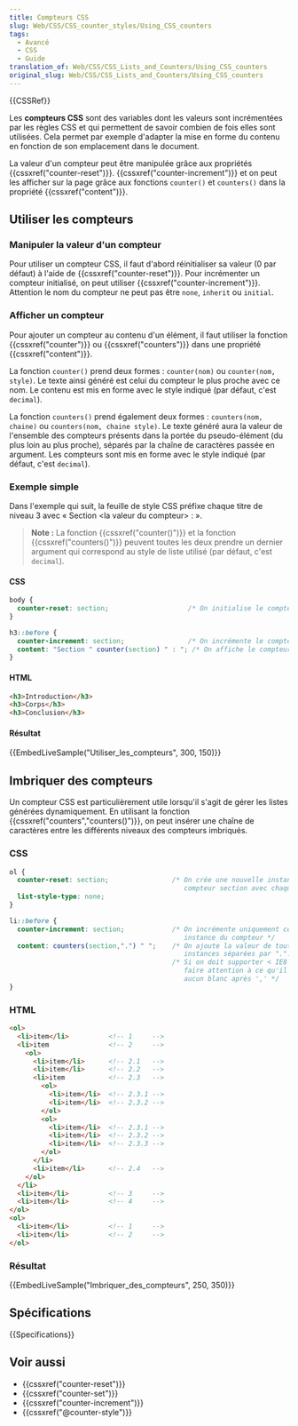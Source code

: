 ```yaml
---
title: Compteurs CSS
slug: Web/CSS/CSS_counter_styles/Using_CSS_counters
tags:
  - Avancé
  - CSS
  - Guide
translation_of: Web/CSS/CSS_Lists_and_Counters/Using_CSS_counters
original_slug: Web/CSS/CSS_Lists_and_Counters/Using_CSS_counters
---
```


{{CSSRef}}

Les **compteurs CSS** sont des variables dont les valeurs sont incrémentées par les règles CSS et qui permettent de savoir combien de fois elles sont utilisées. Cela permet par exemple d'adapter la mise en forme du contenu en fonction de son emplacement dans le document.

La valeur d'un compteur peut être manipulée grâce aux propriétés {{cssxref("counter-reset")}}. {{cssxref("counter-increment")}} et on peut les afficher sur la page grâce aux fonctions `counter()` et `counters()` dans la propriété {{cssxref("content")}}.

## Utiliser les compteurs

### Manipuler la valeur d'un compteur

Pour utiliser un compteur CSS, il faut d'abord réinitialiser sa valeur (0 par défaut) à l'aide de {{cssxref("counter-reset")}}. Pour incrémenter un compteur initialisé, on peut utiliser {{cssxref("counter-increment")}}. Attention le nom du compteur ne peut pas être `none`, `inherit` ou `initial`.

### Afficher un compteur

Pour ajouter un compteur au contenu d'un élément, il faut utiliser la fonction {{cssxref("counter")}} ou {{cssxref("counters")}} dans une propriété {{cssxref("content")}}.

La fonction `counter()` prend deux formes : `counter(nom)` ou `counter(nom, style)`. Le texte ainsi généré est celui du compteur le plus proche avec ce nom. Le contenu est mis en forme avec le style indiqué (par défaut, c'est `decimal`).

La fonction `counters()` prend également deux formes : `counters(nom, chaine)` ou `counters(nom, chaine style)`. Le texte généré aura la valeur de l'ensemble des compteurs présents dans la portée du pseudo-élément (du plus loin au plus proche), séparés par la chaîne de caractères passée en argument. Les compteurs sont mis en forme avec le style indiqué (par défaut, c'est `decimal`).

### Exemple simple

Dans l'exemple qui suit, la feuille de style CSS préfixe chaque titre de niveau 3 avec « Section \<la valeur du compteur> : ».

> **Note :** La fonction {{cssxref("counter()")}} et la fonction {{cssxref("counters()")}} peuvent toutes les deux prendre un dernier argument qui correspond au style de liste utilisé (par défaut, c'est `decimal`).

#### CSS

```css
body {
  counter-reset: section;                    /* On initialise le compteur à 0 */
}

h3::before {
  counter-increment: section;                /* On incrémente le compteur section */
  content: "Section " counter(section) " : "; /* On affiche le compteur */
}
```

#### HTML

```html
<h3>Introduction</h3>
<h3>Corps</h3>
<h3>Conclusion</h3>
```

#### Résultat

{{EmbedLiveSample("Utiliser_les_compteurs", 300, 150)}}

## Imbriquer des compteurs

Un compteur CSS est particulièrement utile lorsqu'il s'agit de gérer les listes générées dynamiquement. En utilisant la fonction {{cssxref("counters","counters()")}}, on peut insérer une chaîne de caractères entre les différents niveaux des compteurs imbriqués.

### CSS

```css
ol {
  counter-reset: section;                /* On crée une nouvelle instance du
                                            compteur section avec chaque ol */
  list-style-type: none;
}

li::before {
  counter-increment: section;            /* On incrémente uniquement cette
                                            instance du compteur */
  content: counters(section,".") " ";    /* On ajoute la valeur de toutes les
                                            instances séparées par ".". */
                                         /* Si on doit supporter < IE8 il faudra
                                            faire attention à ce qu'il n'y ait
                                            aucun blanc après ',' */
}
```

### HTML

```html
<ol>
  <li>item</li>          <!-- 1     -->
  <li>item               <!-- 2     -->
    <ol>
      <li>item</li>      <!-- 2.1   -->
      <li>item</li>      <!-- 2.2   -->
      <li>item           <!-- 2.3   -->
        <ol>
          <li>item</li>  <!-- 2.3.1 -->
          <li>item</li>  <!-- 2.3.2 -->
        </ol>
        <ol>
          <li>item</li>  <!-- 2.3.1 -->
          <li>item</li>  <!-- 2.3.2 -->
          <li>item</li>  <!-- 2.3.3 -->
        </ol>
      </li>
      <li>item</li>      <!-- 2.4   -->
    </ol>
  </li>
  <li>item</li>          <!-- 3     -->
  <li>item</li>          <!-- 4     -->
</ol>
<ol>
  <li>item</li>          <!-- 1     -->
  <li>item</li>          <!-- 2     -->
</ol>
```

### Résultat

{{EmbedLiveSample("Imbriquer_des_compteurs", 250, 350)}}

## Spécifications

{{Specifications}}

## Voir aussi

- {{cssxref("counter-reset")}}
- {{cssxref("counter-set")}}
- {{cssxref("counter-increment")}}
- {{cssxref("@counter-style")}}
